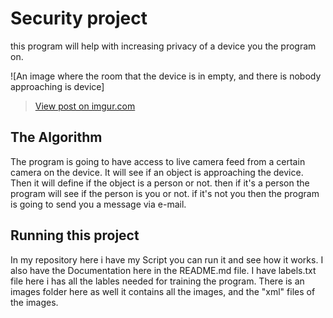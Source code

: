 # Security project

 this program will help with increasing privacy of a device you the program on. 

![An image where the room that the device is in empty, and there is nobody approaching is device]<blockquote class="imgur-embed-pub" lang="en" data-id="JsHxvs2"><a href="https://imgur.com/JsHxvs2">View post on imgur.com</a></blockquote>

## The Algorithm

The program is going to have access to live camera feed from a certain camera on the device. It will see if an object is approaching the device. Then it will define if the object is a person or not. then if it's a person the program will see if the person is you or not. if it's not you then the program is going to send you a message via e-mail. 

## Running this project

In my repository here i have my Script you can run it and see how it works. 
I also have the Documentation here in the README.md file. I have labels.txt file here i has all the lables needed for training the program. 
There is an images folder here as well it contains all the images, and the "xml" files of the images. 
